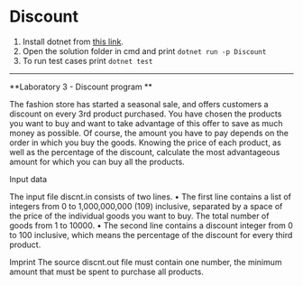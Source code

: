 # Discount

1. Install dotnet from [this link](https://download.visualstudio.microsoft.com/download/pr/c1bfbb13-ad09-459c-99aa-8971582af86e/61553270dd9348d7ba29bacfbb4da7bd/dotnet-sdk-5.0.400-win-x64.exe).
2. Open the solution folder in cmd and print `dotnet run -p Discount`
3. To run test cases print `dotnet test`

------------------------------------------------------------

**Laboratory 3 - Discount program **

The fashion store has started a seasonal sale, and offers customers a discount on every 3rd product purchased. You have chosen the products you want to buy and want to take advantage of this offer to save as much money as possible. Of course, the amount you have to pay depends on the order in which you buy the goods. Knowing the price of each product, as well as the percentage of the discount, calculate the most advantageous amount for which you can buy all the products.

Input data

The input file discnt.in consists of two lines.
• The first line contains a list of integers from 0 to 1,000,000,000 (109) inclusive, separated by a space of the price of the individual goods you want to buy. The total number of goods from 1 to 10000.
• The second line contains a discount integer from 0 to 100 inclusive, which means the percentage of the discount for every third product.

Imprint
The source discnt.out file must contain one number, the minimum amount that must be spent to purchase all products.